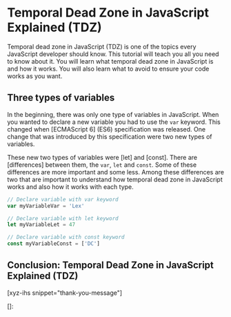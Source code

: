 # Temporal Dead Zone in JavaScript Explained (TDZ)

Temporal dead zone in JavaScript (TDZ) is one of the topics every JavaScript developer should know. This tutorial will teach you all you need to know about it. You will learn what temporal dead zone in JavaScript is and how it works. You will also learn what to avoid to ensure your code works as you want.<!--more-->
<!--
Table of Contents:
-->

## Three types of variables

In the beginning, there was only one type of variables in JavaScript. When you wanted to declare a new variable you had to use the `var` keyword. This changed when [ECMAScript 6] (ES6) specification was released. One change that was introduced by this specification were two new types of variables.

These new two types of variables were [let] and [const]. There are [differences] between them, the `var`, `let` and `const`. Some of these differences are more important and some less. Among these differences are two that are important to understand how temporal dead zone in JavaScript works and also how it works with each type.

```JavaScript
// Declare variable with var keyword
var myVariableVar = 'Lex'

// Declare variable with let keyword
let myVariableLet = 47

// Declare variable with const keyword
const myVariableConst = ['DC']
```

## Conclusion: Temporal Dead Zone in JavaScript Explained (TDZ)

[xyz-ihs snippet="thank-you-message"]

<!-- ### Links -->
[]:

<!--
### Meta:
-
-->

<!--
### Keywords:
- Temporal Dead Zone in JavaScript
- Temporal Dead Zone
-->

<!--
### Resources:
-
-->

